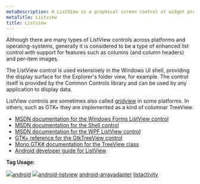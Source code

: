 ```yaml
---
metaDescription: A ListView is a graphical screen control or widget provided by UI libraries in a majority of modern operating systems to show items in a list form.
metaTitle: Listview
title: Listview
---
```


Although there are many types of ListView controls across platforms and operating-systems, generally it is considered to be a type of enhanced list control with support for features such as columns (and column headers) and per-item images.


The ListView control is used extensively in the Windows UI shell, providing the display surface for the Explorer's folder view, for example. The control itself is provided by the Common Controls library and can be used by any application to display data.


ListView controls are sometimes also called [gridview](/questions/tagged/gridview "show questions tagged 'gridview'") in some platforms. In others, such as GTK+ they are implemented as a kind of columnar TreeView.


* [MSDN documentation for the Windows Forms ListView control](https://msdn.microsoft.com/en-us/library/system.windows.forms.listview.aspx)
* [MSDN documentation for the Shell control](https://msdn.microsoft.com/en-us/library/bb774737%28v=VS.85%29.aspx)
* [MSDN documentation for the WPF ListView control](https://msdn.microsoft.com/en-us/library/ms750972.aspx)
* [GTK+ reference for the GtkTreeView control](http://library.gnome.org/devel/gtk/stable/GtkTreeView.html)
* [Mono GTK# documentation for the TreeView class](http://www.go-mono.com/docs/index.aspx?link=T%3aGtk.TreeView)
* [Android developer guide for ListView](https://developer.android.com/guide/topics/ui/layout/listview.html)


**Tag Usage:**


[![](https://i.stack.imgur.com/bk9VA.png)android](/questions/tagged/android "show questions tagged 'android'") [![](https://i.stack.imgur.com/nQlwV.png)android-listview](/questions/tagged/android-listview "show questions tagged 'android-listview'") [android-arrayadapter](/questions/tagged/android-arrayadapter "show questions tagged 'android-arrayadapter'") [listactivity](/questions/tagged/listactivity "show questions tagged 'listactivity'")

